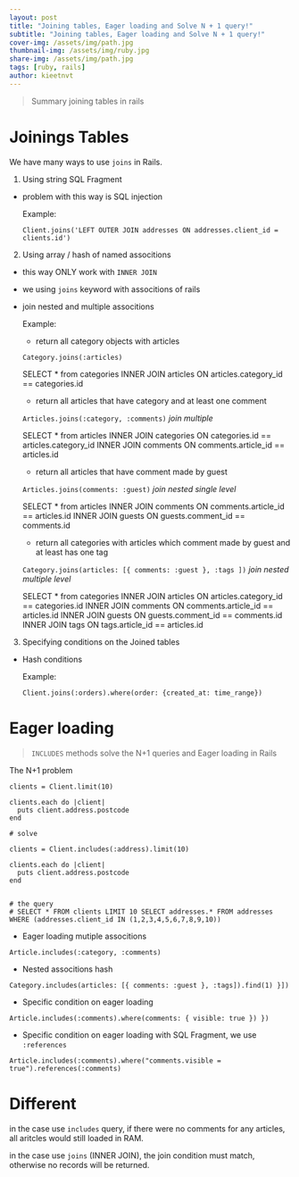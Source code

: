 ```yaml
---
layout: post
title: "Joining tables, Eager loading and Solve N + 1 query!"
subtitle: "Joining tables, Eager loading and Solve N + 1 query!"
cover-img: /assets/img/path.jpg
thumbnail-img: /assets/img/ruby.jpg
share-img: /assets/img/path.jpg
tags: [ruby, rails]
author: kieetnvt
---
```


> Summary joining tables in rails

# Joinings Tables

We have many ways to use `joins` in Rails.

1. Using string SQL Fragment
 - problem with this way is SQL injection

   Example:

   `Client.joins('LEFT OUTER JOIN addresses ON addresses.client_id = clients.id')`

2. Using array / hash of named associtions
 - this way ONLY work with `INNER JOIN`
 - we using `joins` keyword with associtions of rails
 - join nested and multiple associtions

    Example:

    - return all category objects with articles

    `Category.joins(:articles)`

    SELECT * from categories INNER JOIN articles ON articles.category_id == categories.id

    - return all articles that have category and at least one comment

    `Articles.joins(:category, :comments)` _join multiple_

    SELECT * from articles INNER JOIN categories ON categories.id == articles.category_id INNER JOIN comments ON comments.article_id == articles.id

    - return all articles that have comment made by guest

    `Articles.joins(comments: :guest)` _join nested single level_

    SELECT * from articles INNER JOIN comments ON comments.article_id == articles.id INNER JOIN guests ON guests.comment_id == comments.id

    - return all categories with articles which comment made by guest and at least has one tag

    `Category.joins(articles: [{ comments: :guest }, :tags ])` _join nested multiple level_

    SELECT * from categories INNER JOIN articles ON articles.category_id == categories.id INNER JOIN comments ON comments.article_id == articles.id INNER JOIN guests ON guests.comment_id == comments.id INNER JOIN tags ON tags.article_id == articles.id

3. Specifying conditions on the Joined tables
 - Hash conditions

   Example:

   `Client.joins(:orders).where(order: {created_at: time_range})`

# Eager loading

> `INCLUDES` methods solve the N+1 queries and Eager loading in Rails

The N+1 problem

~~~
clients = Client.limit(10)
 
clients.each do |client|
  puts client.address.postcode
end

# solve

clients = Client.includes(:address).limit(10)

clients.each do |client|
  puts client.address.postcode
end


# the query
# SELECT * FROM clients LIMIT 10 SELECT addresses.* FROM addresses WHERE (addresses.client_id IN (1,2,3,4,5,6,7,8,9,10))
~~~

- Eager loading mutiple associtions

`Article.includes(:category, :comments)`

- Nested associtions hash

`Category.includes(articles: [{ comments: :guest }, :tags]).find(1) }])`

- Specific condition on eager loading

`Article.includes(:comments).where(comments: { visible: true }) })`

- Specific condition on eager loading with SQL Fragment, we use `:references`

`Article.includes(:comments).where("comments.visible = true").references(:comments)`

# Different

in the case use `includes` query, if there were no comments for any articles, all aritcles would still loaded in RAM.

in the case use `joins` (INNER JOIN), the join condition must match, otherwise no records will be returned.

